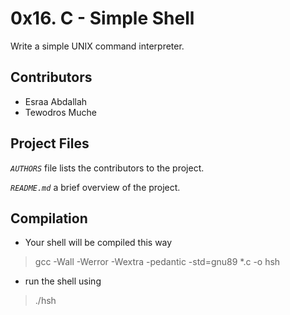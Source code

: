 # 0x16. C - Simple Shell

Write a simple UNIX command interpreter.

## Contributors

* Esraa Abdallah
* Tewodros Muche

## Project Files

*`AUTHORS`*
          file lists the contributors to the project.

*`README.md`*
         a brief overview of the project.

## Compilation

+ Your shell will be compiled this way

> gcc -Wall -Werror -Wextra -pedantic -std=gnu89 *.c -o hsh

+ run the shell using

> ./hsh

